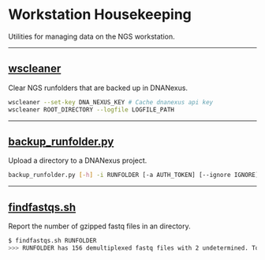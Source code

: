 # Workstation Housekeeping

Utilities for managing data on the NGS workstation.

---

## [wscleaner](wscleaner/README.md)

Clear NGS runfolders that are backed up in DNANexus.

```bash
wscleaner --set-key DNA_NEXUS_KEY # Cache dnanexus api key
wscleaner ROOT_DIRECTORY --logfile LOGFILE_PATH
```

---

## [backup_runfolder.py](backup_runfolder.py)

Upload a directory to a DNANexus project.

```bash
backup_runfolder.py [-h] -i RUNFOLDER [-a AUTH_TOKEN] [--ignore IGNORE] [-p PROJECT] [--logpath LOGPATH]
```

---

## [findfastqs.sh](findfastqs.sh)

Report the number of gzipped fastq files in an directory.

```bash
$ findfastqs.sh RUNFOLDER
>>> RUNFOLDER has 156 demultiplexed fastq files with 2 undetermined. Total: 158
```

